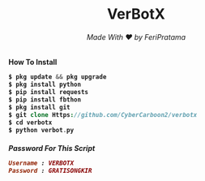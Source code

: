 <h1 align="center">VerBotX
<h6 align="center" >Made With ♥️ by FeriPratama
<h4>How To Install

  ```php
$ pkg update && pkg upgrade
$ pkg install python
$ pip install requests
$ pip install fbthon
$ pkg install git
$ git clone Https://github.com/CyberCarboon2/verbotx
$ cd verbotx
$ python verbot.py
```

<h5>Password For This Script
  
  ```ruby
Username : VERBOTX
Password : GRATISONGKIR
```
